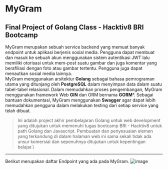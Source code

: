 # MyGram
## Final Project of Golang Class - Hacktiv8 BRI Bootcamp

MyGram merupakan sebuah service backend yang memuat banyak endpoint untuk aplikasi berjenis sosial media. Pengguna dapat membuat dan masuk ke sebuah akun menggunakan sistem autentikasi JWT lalu memiliki otorisasi untuk mem-post suatu gambar dan juga komentar yang berafiliasi dengan foto atau gambar tertentu. Pengguna juga dapat menautkan sosial media lainnya.\
MyGram menggunakan arsitektur **Golang** sebagai bahasa pemrograman utama yang ditunjang oleh **PostgreSQL** dalam menyimpan data dalam suatu tabel-tabel relasional. Dalam memudahkan proses pengembangan, MyGram menggunakan framework Web **GIN** dan ORM bernama **GORM***. Sebagai bantuan dokumentasi, MyGram menggunakan **Swagger** agar dapat lebih memudahkan pengguna dalam melakukan testing dari setiap service yang telah dibuat.

> Ini adalah project akhir pembelajaran Golang untuk web development yang ditujukan untuk memenuhi tugas bootcamp BRI - Hacktiv8 untuk path Golang dan Javascript. Pembuatan dan penyesuaian elemen yang terkandung di dalam halaman web ini sama sekali tidak ada unsur komersial dan sepenuhnya ditujukan untuk kepentingan belajar.\

***

Berikut merupakan daftar Endpoint yang ada pada MyGram.
![image](https://github.com/afintchtr/final-golang-mygram/assets/77919010/6f3f5079-022d-4506-a431-d5e251fef3ea)
